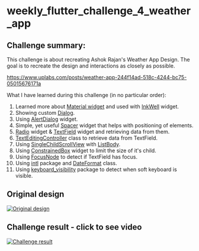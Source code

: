 # weekly_flutter_challenge_4_weather_app

## Challenge summary:
This challenge is about recreating Ashok Rajan's Weather App Design. The goal is to recreate the design and interactions as closely as possible.

https://www.uplabs.com/posts/weather-app-244f14ad-518c-4244-bc75-05015676171a

What I have learned during this challenge (in no particular order):

1. Learned more about [Material widget](https://api.flutter.dev/flutter/material/Material-class.html) and used with [InkWell](https://api.flutter.dev/flutter/material/InkWell-class.html) widget.
2. Showing custom [Dialog](https://api.flutter.dev/flutter/material/Dialog-class.html).
3. Using [AlertDialog](https://api.flutter.dev/flutter/material/AlertDialog-class.html) widget.
4. Simple, yet useful [Spacer](https://api.flutter.dev/flutter/widgets/Spacer-class.html) widget that helps with positioning of elements.
5. [Radio](https://api.flutter.dev/flutter/material/Radio-class.html) widget & [TextField](https://api.flutter.dev/flutter/material/TextField-class.html) widget and retrieving data from them.
6. [TextEditingController](https://api.flutter.dev/flutter/widgets/TextEditingController-class.html) class to retrieve data from TextField.
7. Using [SingleChildScrollView](https://api.flutter.dev/flutter/widgets/SingleChildScrollView-class.html) with [ListBody](https://api.flutter.dev/flutter/widgets/ListBody-class.html).
8. Using [ConstrainedBox](https://api.flutter.dev/flutter/widgets/ConstrainedBox-class.html) widget to limit the size of it's child.
9. Using [FocusNode](https://api.flutter.dev/flutter/widgets/FocusNode-class.html) to detect if TextField has focus.
10. Using [intl](https://pub.dev/packages/intl) package and [DateFormat](https://api.flutter.dev/flutter/intl/DateFormat-class.html) class.
11. Using [keyboard_visibility](https://pub.dev/packages/keyboard_visibility) package to detect when soft keyboard is visible.

## Original design
[![Original design](https://github.com/JKPK/weekly_flutter_challenge_4_weather_app/blob/master/original_design.gif?raw=true)](https://www.uplabs.com/posts/weather-app-244f14ad-518c-4244-bc75-05015676171a)

## Challenge result - click to see video
[![Challenge result](https://github.com/JKPK/weekly_flutter_challenge_4_weather_app/blob/master/challenge_result.gif?raw=true)](https://www.youtube.com/watch?v=uxXa4lRMdCE)